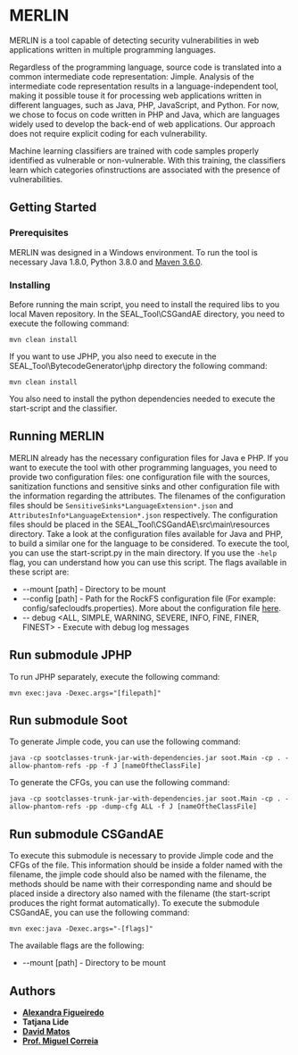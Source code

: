 # MERLIN

MERLIN is a tool capable of detecting security vulnerabilities in web applications written in multiple programming languages.

Regardless  of  the  programming  language,  source  code  is translated  into  a  common  intermediate  code  representation: Jimple.  Analysis  of  the  intermediate  code  representation  results  in  a  language-independent  tool,  making  it  possible  touse  it  for  processing  web  applications  written  in  different languages,  such  as  Java,  PHP,  JavaScript,  and  Python.  For now,  we  chose  to  focus  on  code  written  in  PHP  and  Java, which are languages widely used to develop the back-end of web applications. Our approach does not require explicit coding for each vulnerability.  

Machine  learning  classifiers  are  trained  with  code samples  properly  identified  as  vulnerable  or  non-vulnerable. With  this  training,  the  classifiers  learn  which  categories  ofinstructions are associated with the presence of vulnerabilities.

## Getting Started

### Prerequisites

MERLIN was designed in a Windows environment. To run the tool is necessary  Java 1.8.0, Python 3.8.0 and [Maven 3.6.0](https://maven.apache.org/).

### Installing

Before running the main script, you need to install the required libs to you local Maven repository. In the SEAL_Tool\CSGandAE directory, you need to execute the following command:

```
mvn clean install
```

If you want to use JPHP, you also need to execute in the SEAL_Tool\BytecodeGenerator\jphp directory the following command:

```
mvn clean install
```
You also need to install the python dependencies needed to execute the start-script and the classifier.

## Running MERLIN

MERLIN already has the necessary configuration files for Java e PHP. If you want to execute the tool with other programming languages, you need to provide two configuration files: one configuration file with the sources, sanitization functions and sensitive sinks and other configuration file with the information regarding the attributes. The filenames of the configuration files should be `SensitiveSinks*LanguageExtension*.json` and `AttributesInfo*LanguageExtension*.json` respectively. The configuration files should be placed in the SEAL_Tool\CSGandAE\src\main\resources directory. Take a look at the configuration files available for Java and PHP, to build a similar one for the language to be considered. 
To execute the tool, you can use the start-script.py in the main directory. If you use the `-help` flag, you can understand how you can use this script. The flags available in these script are:

* --mount [path] - Directory to be mount
* --config [path] - Path for the RockFS configuration file (For example: config/safecloudfs.properties). More about the configuration file [here](doc/CONFIG_FILE.md).
* -- debug <ALL, SIMPLE, WARNING, SEVERE, INFO, FINE, FINER, FINEST> - Execute with debug log messages

## Run submodule JPHP

To run JPHP separately, execute the following command:

```
mvn exec:java -Dexec.args="[filepath]"
```

## Run submodule Soot

To generate Jimple code, you can use the following command:

```
java -cp sootclasses-trunk-jar-with-dependencies.jar soot.Main -cp . -allow-phantom-refs -pp -f J [nameOftheClassFile]
```

To generate the CFGs, you can use the following command:
```
java -cp sootclasses-trunk-jar-with-dependencies.jar soot.Main -cp . -allow-phantom-refs -pp -dump-cfg ALL -f J [nameOftheClassFile]
```

## Run submodule CSGandAE 

To execute this submodule is necessary to provide Jimple code and the CFGs of the file. This information should be inside a folder named with the filename, the jimple code should also be named with the filename, the methods should be name with their corresponding name and should be placed inside a directory also named with the filename (the start-script produces the right format automatically). To execute the submodule CSGandAE, you can use the following command: 

```
mvn exec:java -Dexec.args="-[flags]"
```

The available flags are the following:

* --mount [path] - Directory to be mount

## Authors

* **[Alexandra Figueiredo](https://github.com/asgcfigueiredo)**
* **Tatjana Lide**
* **[David Matos](https://github.com/davidmatos)**
* **[Prof. Miguel Correia](https://github.com/mpcorreia)**
